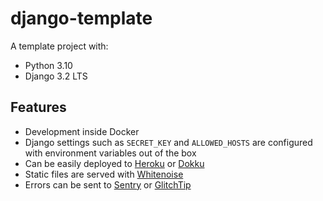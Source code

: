 # django-template

A template project with:

- Python 3.10
- Django 3.2 LTS

## Features

- Development inside Docker
- Django settings such as `SECRET_KEY` and `ALLOWED_HOSTS` are configured with environment variables out of the box
- Can be easily deployed to [Heroku][heroku] or [Dokku][dokku]
- Static files are served with [Whitenoise][whitenoise]
- Errors can be sent to [Sentry][sentry] or [GlitchTip][glitchtip]

[heroku]: https://heroku.com
[dokku]: https://dokku.com/
[whitenoise]: http://whitenoise.evans.io/en/stable/
[sentry]: https://sentry.io/
[glitchtip]: https://glitchtip.com/
